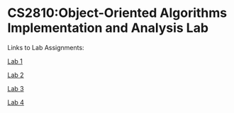 # CS2810:Object-Oriented Algorithms Implementation and Analysis Lab

Links to Lab Assignments:

[Lab 1](https://www.hackerrank.com/ooaia-2023-lab-1)

[Lab 2](https://www.hackerrank.com/ooaia-2023-lab-2)

[Lab 3](https://www.hackerrank.com/ooaia-2023-lab-3)

[Lab 4](https://www.hackerrank.com/ooaia-2023-lab-4)